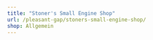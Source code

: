 ```yaml
---
title: "Stoner's Small Engine Shop"
url: /pleasant-gap/stoners-small-engine-shop/
shop: Allgemein
---
```

